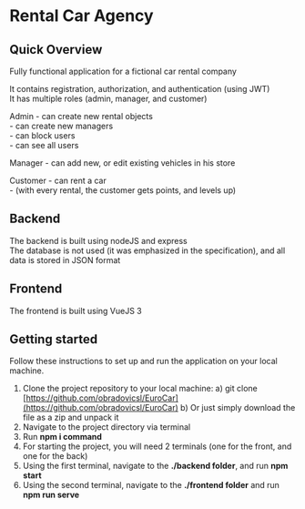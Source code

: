 # Rental Car Agency

## Quick Overview
Fully functional application for a fictional car rental company

It contains registration, authorization, and authentication (using JWT) <br/>
It has multiple roles (admin, manager, and customer) <br/>

Admin - can create new rental objects <br/>
      - can create new managers <br/>
      - can block users <br/>
      - can see all users <br/>

Manager - can add new, or edit existing vehicles in his store 

Customer - can rent a car <br/>
         - (with every rental, the customer gets points, and levels up)

## Backend

The backend is built using nodeJS and express <br/>
The database is not used (it was emphasized in the specification), and all data is stored in JSON format

## Frontend

The frontend is built using VueJS 3

## Getting started

Follow these instructions to set up and run the application on your local machine.

1. Clone the project repository to your local machine:
 a) git clone [https://github.com/obradovicsl/EuroCar](https://github.com/obradovicsl/EuroCar)
 b) Or just simply download the file as a zip and unpack it
3. Navigate to the project directory via terminal
4. Run **npm i command**
5. For starting the project, you will need 2 terminals (one for the front, and one for the back)
6. Using the first terminal, navigate to the **./backend folder**, and run **npm start**
7. Using the second terminal, navigate to the **./frontend folder** and run **npm run serve**
